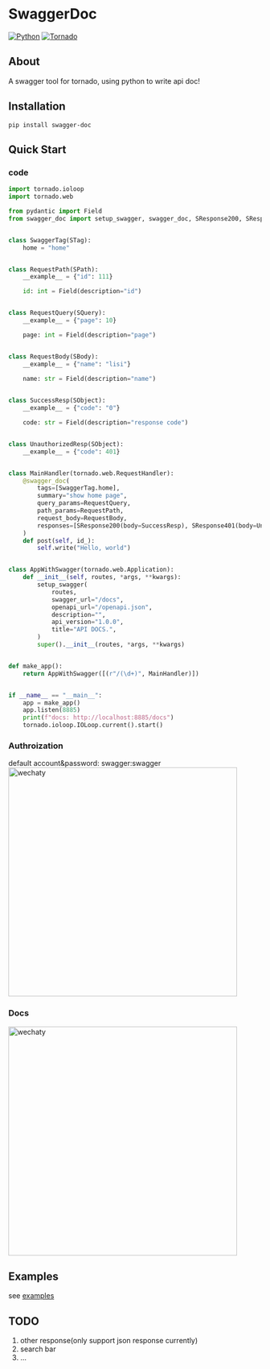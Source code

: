 # SwaggerDoc   

[![Python](https://img.shields.io/badge/Python-3.4+-blue.svg)](https://python.org/)
[![Tornado](https://img.shields.io/badge/Tornado-6.0.1+-blue.svg)](https://python.org/)

## About
A swagger tool for tornado, using python to write api doc!

## Installation
`pip install swagger-doc`

## Quick Start
### code
```python
import tornado.ioloop
import tornado.web

from pydantic import Field
from swagger_doc import setup_swagger, swagger_doc, SResponse200, SResponse401, STag, SObject, SPath, SQuery, SBody


class SwaggerTag(STag):
    home = "home"


class RequestPath(SPath):
    __example__ = {"id": 111}

    id: int = Field(description="id")


class RequestQuery(SQuery):
    __example__ = {"page": 10}

    page: int = Field(description="page")


class RequestBody(SBody):
    __example__ = {"name": "lisi"}

    name: str = Field(description="name")

    
class SuccessResp(SObject):
    __example__ = {"code": "0"}

    code: str = Field(description="response code")


class UnauthorizedResp(SObject):
    __example__ = {"code": 401}


class MainHandler(tornado.web.RequestHandler):
    @swagger_doc(
        tags=[SwaggerTag.home],
        summary="show home page",
        query_params=RequestQuery,
        path_params=RequestPath,
        request_body=RequestBody,
        responses=[SResponse200(body=SuccessResp), SResponse401(body=UnauthorizedResp)],
    )
    def post(self, id_):
        self.write("Hello, world")


class AppWithSwagger(tornado.web.Application):
    def __init__(self, routes, *args, **kwargs):
        setup_swagger(
            routes,
            swagger_url="/docs",
            openapi_url="/openapi.json",
            description="",
            api_version="1.0.0",
            title="API DOCS.",
        )
        super().__init__(routes, *args, **kwargs)


def make_app():
    return AppWithSwagger([(r"/(\d+)", MainHandler)])


if __name__ == "__main__":
    app = make_app()
    app.listen(8885)
    print(f"docs: http://localhost:8885/docs")
    tornado.ioloop.IOLoop.current().start()
```

### Authroization  
default account&password: swagger:swagger  
<img src="https://user-images.githubusercontent.com/39478406/140527121-d282c21b-1b21-4fa4-ae43-c37bef114d2e.png" width="455px" alt="wechaty" />

### Docs  
<img src="https://user-images.githubusercontent.com/39478406/140530562-390734ba-0d6e-4eaf-8998-9fac8d16092e.png" width="455px" alt="wechaty" />

## Examples
see [examples](https://github.com/aaashuai/swagger-doc/tree/master/examples)

## TODO
1. other response(only support json response currently)
2. search bar
3. ...
